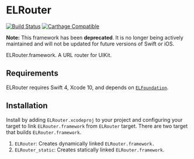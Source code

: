 # ELRouter 

[![Build Status](https://travis-ci.org/Electrode-iOS/ELRouter.svg?branch=master)](https://travis-ci.org/Electrode-iOS/ELRouter)
[![Carthage Compatible](https://img.shields.io/badge/Carthage-compatible-4BC51D.svg?style=flat)](https://github.com/Carthage/Carthage)

**Note:** This framework has been **deprecated**. It is no longer being actively maintained and will not be updated for future versions of Swift or iOS.

ELRouter.framework. A URL router for UIKit.

## Requirements

ELRouter requires Swift 4, Xcode 10, and depends on [`ELFoundation`](https://github.com/Electrode-iOS/ELFoundation).

## Installation

Install by adding `ELRouter.xcodeproj` to your project and configuring your target to link `ELRouter.framework` from `ELRouter` target.
There are two target that builds `ELRouter.framework`.
1. `ELRouter`: Creates dynamically linked `ELRouter.framework.`
2. `ELRouter_static`: Creates statically linked `ELRouter.framework`.
